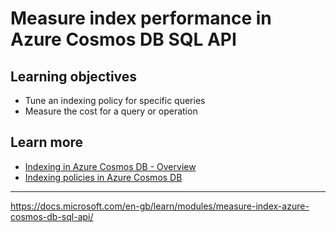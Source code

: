 # Measure index performance in Azure Cosmos DB SQL API

## Learning objectives

-   Tune an indexing policy for specific queries
-   Measure the cost for a query or operation

## Learn more

-   [Indexing in Azure Cosmos DB - Overview](https://docs.microsoft.com/en-us/azure/cosmos-db/index-overview)
-   [Indexing policies in Azure Cosmos DB](https://docs.microsoft.com/en-us/azure/cosmos-db/index-policy)

---
https://docs.microsoft.com/en-gb/learn/modules/measure-index-azure-cosmos-db-sql-api/